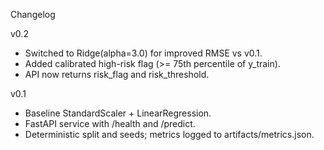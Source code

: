 Changelog

v0.2
- Switched to Ridge(alpha=3.0) for improved RMSE vs v0.1.
- Added calibrated high-risk flag (>= 75th percentile of y_train).
- API now returns risk_flag and risk_threshold.

v0.1
- Baseline StandardScaler + LinearRegression.
- FastAPI service with /health and /predict.
- Deterministic split and seeds; metrics logged to artifacts/metrics.json.
